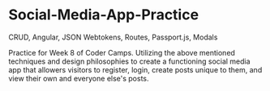 # Social-Media-App-Practice
CRUD, Angular, JSON Webtokens, Routes, Passport.js, Modals

Practice for Week 8 of Coder Camps. Utilizing the above mentioned techniques and
design philosophies to create a functioning social media app that allowers visitors
to register, login, create posts unique to them, and view their own and everyone else's posts.
